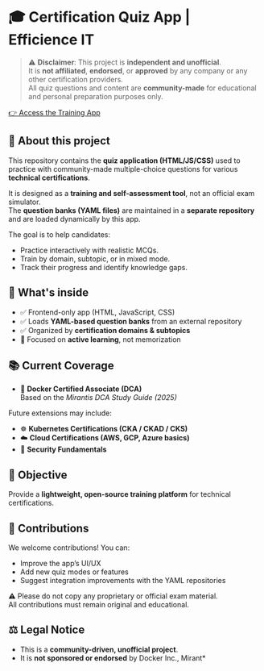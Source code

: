 # 🎓 Certification Quiz App | Efficience IT

> ⚠️ **Disclaimer**: This project is **independent and unofficial**.  
> It is **not affiliated**, **endorsed**, or **approved** by any company or any other certification providers.  
> All quiz questions and content are **community-made** for educational and personal preparation purposes only.

[👉 Access the Training App](https://efficience-it.github.io)

## 📘 About this project

This repository contains the **quiz application (HTML/JS/CSS)** used to practice with community-made multiple-choice questions for various **technical certifications**.

It is designed as a **training and self-assessment tool**, not an official exam simulator.  
The **question banks (YAML files)** are maintained in a **separate repository** and are loaded dynamically by this app.

The goal is to help candidates:

- Practice interactively with realistic MCQs.
- Train by domain, subtopic, or in mixed mode.
- Track their progress and identify knowledge gaps.

## 🧩 What's inside

- ✅ Frontend-only app (HTML, JavaScript, CSS)
- ✅ Loads **YAML-based question banks** from an external repository
- ✅ Organized by **certification domains & subtopics**
- 🧠 Focused on **active learning**, not memorization

## 📚 Current Coverage

- 🐳 **Docker Certified Associate (DCA)**  
  Based on the *Mirantis DCA Study Guide (2025)*

Future extensions may include:

- ☸️ **Kubernetes Certifications (CKA / CKAD / CKS)**
- ☁️ **Cloud Certifications (AWS, GCP, Azure basics)**
- 🔐 **Security Fundamentals**

## 🎯 Objective

Provide a **lightweight, open-source training platform** for technical certifications.

## 📌 Contributions

We welcome contributions! You can:

* Improve the app’s UI/UX
* Add new quiz modes or features
* Suggest integration improvements with the YAML repositories

⚠️ Please do not copy any proprietary or official exam material.  
All contributions must remain original and educational.

## ⚖️ Legal Notice

* This is a **community-driven, unofficial project**.
* It is **not sponsored or endorsed** by Docker Inc., Mirant*

